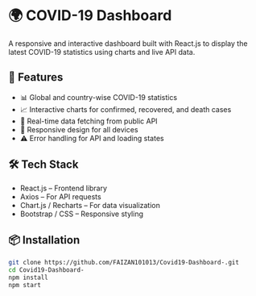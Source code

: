# 🌍 COVID-19 Dashboard

A responsive and interactive dashboard built with React.js to display the latest COVID-19 statistics using charts and live API data.

## 🚀 Features

- 📊 Global and country-wise COVID-19 statistics  
- 📈 Interactive charts for confirmed, recovered, and death cases  
- 🔄 Real-time data fetching from public API  
- 📱 Responsive design for all devices  
- ⚠️ Error handling for API and loading states  

## 🛠️ Tech Stack

- React.js – Frontend library  
- Axios – For API requests  
- Chart.js / Recharts – For data visualization  
- Bootstrap / CSS – Responsive styling  


## 📦 Installation

```bash
git clone https://github.com/FAIZAN101013/Covid19-Dashboard-.git
cd Covid19-Dashboard-
npm install
npm start
